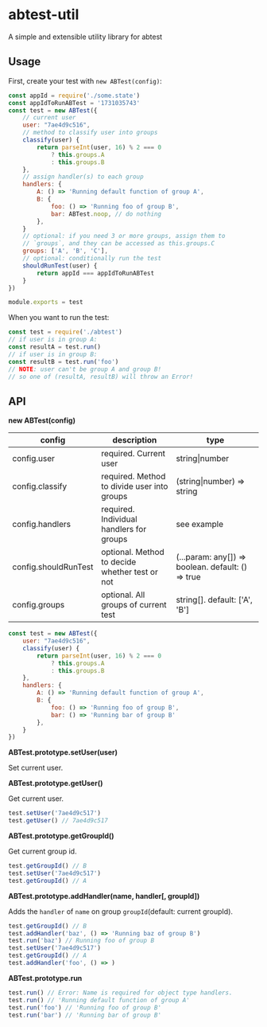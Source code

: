 # abtest-util

A simple and extensible utility library for abtest

## Usage

First, create your test with `new ABTest(config)`:

```javascript
const appId = require('./some.state')
const appIdToRunABTest = '1731035743'
const test = new ABTest({
    // current user
    user: "7ae4d9c516",
    // method to classify user into groups
    classify(user) { 
      	return parseInt(user, 16) % 2 === 0
        	? this.groups.A
        	: this.groups.B
    },
    // assign handler(s) to each group
    handlers: {
        A: () => 'Running default function of group A',
        B: {
            foo: () => 'Running foo of group B',
            bar: ABTest.noop, // do nothing
        },
    }
    // optional: if you need 3 or more groups, assign them to
    // `groups`, and they can be accessed as this.groups.C
    groups: ['A', 'B', 'C'],
    // optional: conditionally run the test
    shouldRunTest(user) {
    	return appId === appIdToRunABTest
	}
})

module.exports = test
```

When you want to run the test:

```javascript
const test = require('./abtest')
// if user is in group A:
const resultA = test.run()
// if user is in group B:
const resultB = test.run('foo')
// NOTE: user can't be group A and group B!
// so one of (resultA, resultB) will throw an Error!
```

## API

__new ABTest(config)__

| config               | description                                    | type                                              |
| -------------------- | ---------------------------------------------- | ------------------------------------------------- |
| config.user          | required. Current user                         | string\|number                                    |
| config.classify      | required. Method to divide user into groups    | (string\|number) => string                        |
| config.handlers      | required. Individual handlers for groups       | see example                                       |
| config.shouldRunTest | optional. Method to decide whether test or not | (...param: any[]) => boolean. default: () => true |
| config.groups        | optional. All groups of current test           | string[]. default: ['A', 'B']                     |

```javascript
const test = new ABTest({
    user: "7ae4d9c516",
    classify(user) {
      	return parseInt(user, 16) % 2 === 0
        	? this.groups.A
        	: this.groups.B
    },
    handlers: {
        A: () => 'Running default function of group A',
        B: {
            foo: () => 'Running foo of group B',
            bar: () => 'Running bar of group B'
        },
    }
})
```

__ABTest.prototype.setUser(user)__

Set current user.

__ABTest.prototype.getUser()__

Get current user.

```javascript
test.setUser('7ae4d9c517')
test.getUser() // 7ae4d9c517
```

__ABTest.prototype.getGroupId()__

Get current group id.

```javascript
test.getGroupId() // B
test.setUser('7ae4d9c517')
test.getGroupId() // A
```

__ABTest.prototype.addHandler(name, handler[, groupId])__

Adds the `handler` of `name` on group `groupId`(default: current groupId).

```javascript
test.getGroupId() // B
test.addHandler('baz', () => 'Running baz of group B')
test.run('baz') // Running foo of group B
test.setUser('7ae4d9c517')
test.getGroupId() // A
test.addHandler('foo', () => )
```

__ABTest.prototype.run__

```javascript
test.run() // Error: Name is required for object type handlers.
test.run() // 'Running default function of group A'
test.run('foo') // 'Running foo of group B'
test.run('bar') // 'Running bar of group B'
```